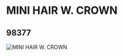 # MINI HAIR W. CROWN
## 98377
![MINI HAIR W. CROWN](https://lc-www-live-s.legocdn.com/media/bricks/5/2/4652386.jpg)